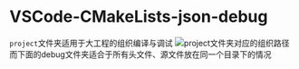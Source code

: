 # VSCode-CMakeLists-json-debug
`project`文件夹适用于大工程的组织编译与调试
![project文件夹对应的组织路径](https://imgchr.com/i/MUTdfS)
而下面的debug文件夹适合于所有头文件、源文件放在同一个目录下的情况
